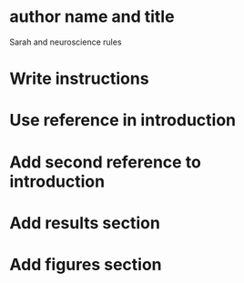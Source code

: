 # author name and title 
Sarah and neuroscience rules
# Write instructions 
# Use reference in introduction
# Add second reference to introduction
# Add results section
# Add figures section 
